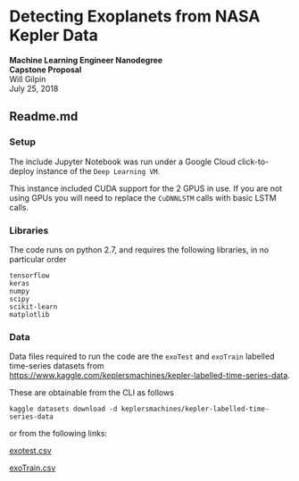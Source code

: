 # Detecting Exoplanets from NASA Kepler Data  

**Machine Learning Engineer Nanodegree**  
**Capstone Proposal**  
Will Gilpin  
July 25, 2018  


## Readme.md

### Setup
The include Jupyter Notebook was run under a Google Cloud click-to-deploy instance of the `Deep Learning VM`.

This instance included CUDA support for the 2 GPUS in use. If you are not using GPUs you will need to replace the `CuDNNLSTM` calls with basic LSTM calls.

### Libraries
The code runs on python 2.7, and requires the following libraries, in no particular order
```
tensorflow
keras
numpy
scipy
scikit-learn
matplotlib
```

### Data

Data files required to run the code are the `exoTest` and `exoTrain` labelled time-series datasets from https://www.kaggle.com/keplersmachines/kepler-labelled-time-series-data.

These are obtainable from the CLI as follows
```
kaggle datasets download -d keplersmachines/kepler-labelled-time-series-data
```

or from the following links:

[exotest.csv](https://www.dropbox.com/s/4migonsgpp50xma/exoTest.csv?dl=0)

[exoTrain.csv](https://www.dropbox.com/s/pbv7qw35d5o5dka/exoTrain.csv?dl=0)
